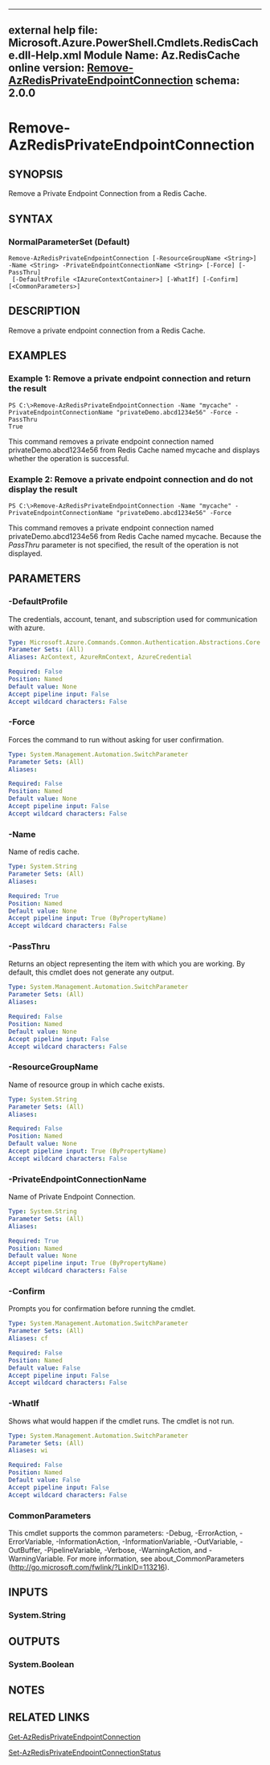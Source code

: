 ﻿
---
external help file: Microsoft.Azure.PowerShell.Cmdlets.RedisCache.dll-Help.xml
Module Name: Az.RedisCache
online version: [Remove-AzRedisPrivateEndpointConnection](./Remove-AzRedisPrivateEndpointConnection)
schema: 2.0.0
---

# Remove-AzRedisPrivateEndpointConnection

## SYNOPSIS
Remove a Private Endpoint Connection from a Redis Cache.

## SYNTAX

### NormalParameterSet (Default)
```
Remove-AzRedisPrivateEndpointConnection [-ResourceGroupName <String>] -Name <String> -PrivateEndpointConnectionName <String> [-Force] [-PassThru]
 [-DefaultProfile <IAzureContextContainer>] [-WhatIf] [-Confirm] [<CommonParameters>]
```

## DESCRIPTION
Remove a private endpoint connection from a Redis Cache.

## EXAMPLES

### Example 1: Remove a private endpoint connection and return the result
```
PS C:\>Remove-AzRedisPrivateEndpointConnection -Name "mycache" -PrivateEndpointConnectionName "privateDemo.abcd1234e56" -Force -PassThru
True
```

This command removes a private endpoint connection named privateDemo.abcd1234e56 from Redis Cache named mycache and displays whether the operation is successful. 

### Example 2: Remove a private endpoint connection and do not display the result
```
PS C:\>Remove-AzRedisPrivateEndpointConnection -Name "mycache" -PrivateEndpointConnectionName "privateDemo.abcd1234e56" -Force
```

This command removes a private endpoint connection named privateDemo.abcd1234e56 from Redis Cache named mycache.
Because the *PassThru* parameter is not specified, the result of the operation is not displayed.

## PARAMETERS

### -DefaultProfile
The credentials, account, tenant, and subscription used for communication with azure.

```yaml
Type: Microsoft.Azure.Commands.Common.Authentication.Abstractions.Core.IAzureContextContainer
Parameter Sets: (All)
Aliases: AzContext, AzureRmContext, AzureCredential

Required: False
Position: Named
Default value: None
Accept pipeline input: False
Accept wildcard characters: False
```

### -Force
Forces the command to run without asking for user confirmation.

```yaml
Type: System.Management.Automation.SwitchParameter
Parameter Sets: (All)
Aliases:

Required: False
Position: Named
Default value: None
Accept pipeline input: False
Accept wildcard characters: False
```

### -Name
Name of redis cache.

```yaml
Type: System.String
Parameter Sets: (All)
Aliases:

Required: True
Position: Named
Default value: None
Accept pipeline input: True (ByPropertyName)
Accept wildcard characters: False
```

### -PassThru
Returns an object representing the item with which you are working.
By default, this cmdlet does not generate any output.

```yaml
Type: System.Management.Automation.SwitchParameter
Parameter Sets: (All)
Aliases:

Required: False
Position: Named
Default value: None
Accept pipeline input: False
Accept wildcard characters: False
```

### -ResourceGroupName
Name of resource group in which cache exists.

```yaml
Type: System.String
Parameter Sets: (All)
Aliases:

Required: False
Position: Named
Default value: None
Accept pipeline input: True (ByPropertyName)
Accept wildcard characters: False
```

### -PrivateEndpointConnectionName
Name of Private Endpoint Connection.

```yaml
Type: System.String
Parameter Sets: (All)
Aliases:

Required: True
Position: Named
Default value: None
Accept pipeline input: True (ByPropertyName)
Accept wildcard characters: False
```

### -Confirm
Prompts you for confirmation before running the cmdlet.

```yaml
Type: System.Management.Automation.SwitchParameter
Parameter Sets: (All)
Aliases: cf

Required: False
Position: Named
Default value: False
Accept pipeline input: False
Accept wildcard characters: False
```

### -WhatIf
Shows what would happen if the cmdlet runs.
The cmdlet is not run.

```yaml
Type: System.Management.Automation.SwitchParameter
Parameter Sets: (All)
Aliases: wi

Required: False
Position: Named
Default value: False
Accept pipeline input: False
Accept wildcard characters: False
```

### CommonParameters
This cmdlet supports the common parameters: -Debug, -ErrorAction, -ErrorVariable, -InformationAction, -InformationVariable, -OutVariable, -OutBuffer, -PipelineVariable, -Verbose, -WarningAction, and -WarningVariable. For more information, see about_CommonParameters (http://go.microsoft.com/fwlink/?LinkID=113216).

## INPUTS

### System.String

## OUTPUTS

### System.Boolean

## NOTES

## RELATED LINKS

[Get-AzRedisPrivateEndpointConnection](./Get-AzRedisPrivateEndpointConnection.md)

[Set-AzRedisPrivateEndpointConnectionStatus](./Set-AzRedisPrivateEndpointConnectionStatus.md)
